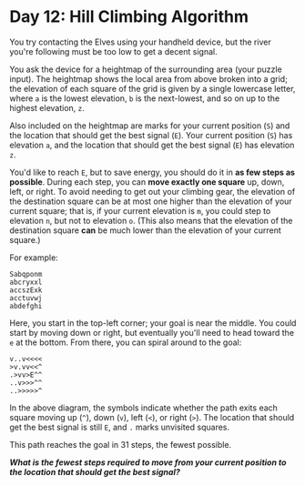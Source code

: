
# Day 12: Hill Climbing Algorithm 

You try contacting the Elves using your handheld device, 
but the river you're following must be too low to get a decent signal.

You ask the device for a heightmap of the surrounding area (your puzzle input). 
The heightmap shows the local area from above broken into a grid; 
the elevation of each square of the grid is given by a single lowercase letter, 
where `a` is the lowest elevation, 
`b` is the next-lowest, and so on up to the highest elevation, `z`.

Also included on the heightmap are marks for your current position (`S`) 
and the location that should get the best signal (`E`). 
Your current position (`S`) has elevation `a`, 
and the location that should get the best signal (`E`) has elevation `z`.

You'd like to reach `E`, but to save energy, 
you should do it in **as few steps as possible**. 
During each step, you can **move exactly one square** up, down, left, or right. 
To avoid needing to get out your climbing gear, 
the elevation of the destination square can be at most one higher 
than the elevation of your current square; 
that is, if your current elevation is `m`, 
you could step to elevation `n`, but not to elevation `o`. 
(This also means that the elevation of the destination square 
**can** be much lower than the elevation of your current square.)

For example:

```
Sabqponm
abcryxxl
accszExk
acctuvwj
abdefghi
```

Here, you start in the top-left corner; 
your goal is near the middle. 
You could start by moving down or right, 
but eventually you'll need to head toward the `e` at the bottom. 
From there, you can spiral around to the goal:

```
v..v<<<<
>v.vv<<^
.>vv>E^^
..v>>>^^
..>>>>>^
```

In the above diagram, 
the symbols indicate whether the path exits each square moving 
up (`^`), down (`v`), left (`<`), or right (`>`). 
The location that should get the best signal is still `E`, 
and `.` marks unvisited squares.

This path reaches the goal in 31 steps, the fewest possible.

**_What is the fewest steps required to move from your current position 
to the location that should get the best signal?_**
